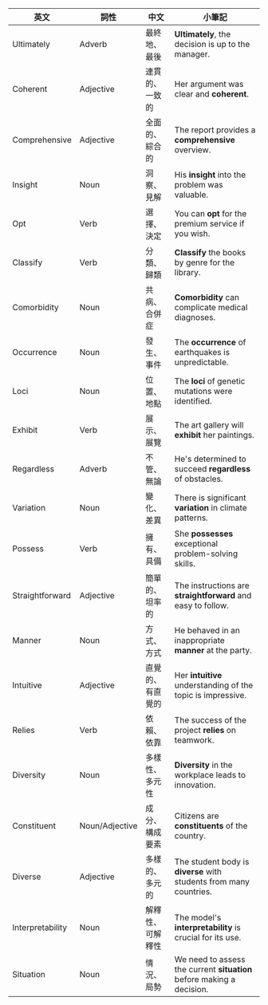 | 英文 | 詞性 | 中文 | 小筆記 |
| ---- | ---- | ---- | ------ |
|Ultimately|Adverb|最終地、最後|**Ultimately**, the decision is up to the manager.|
|Coherent|Adjective|連貫的、一致的|Her argument was clear and **coherent**.|
|Comprehensive|Adjective|全面的、綜合的|The report provides a **comprehensive** overview.|
|Insight|Noun|洞察、見解|His **insight** into the problem was valuable.|
|Opt|Verb|選擇、決定|You can **opt** for the premium service if you wish.|
|Classify|Verb|分類、歸類|**Classify** the books by genre for the library.|
|Comorbidity|Noun|共病、合併症|**Comorbidity** can complicate medical diagnoses.|
|Occurrence|Noun|發生、事件|The **occurrence** of earthquakes is unpredictable.|
|Loci|Noun|位置、地點|The **loci** of genetic mutations were identified.|
|Exhibit|Verb|展示、展覽|The art gallery will **exhibit** her paintings.|
|Regardless|Adverb|不管、無論|He's determined to succeed **regardless** of obstacles.|
|Variation|Noun|變化、差異|There is significant **variation** in climate patterns.|
|Possess|Verb|擁有、具備|She **possesses** exceptional problem-solving skills.|
|Straightforward|Adjective|簡單的、坦率的|The instructions are **straightforward** and easy to follow.|
|Manner|Noun|方式、方式|He behaved in an inappropriate **manner** at the party.|
|Intuitive|Adjective|直覺的、有直覺的|Her **intuitive** understanding of the topic is impressive.|
|Relies|Verb|依賴、依靠|The success of the project **relies** on teamwork.|
|Diversity|Noun|多樣性、多元性|**Diversity** in the workplace leads to innovation.|
|Constituent|Noun/Adjective|成分、構成要素|Citizens are **constituents** of the country.|
|Diverse|Adjective|多樣的、多元的|The student body is **diverse** with students from many countries.|
|Interpretability|Noun|解釋性、可解釋性|The model's **interpretability** is crucial for its use.|
|Situation|Noun|情況、局勢|We need to assess the current **situation** before making a decision.|     |      |      |        |
